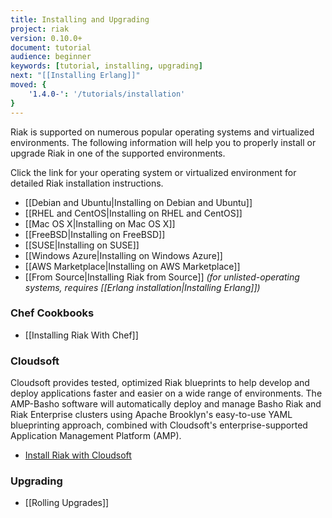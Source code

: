 ```yaml
---
title: Installing and Upgrading
project: riak
version: 0.10.0+
document: tutorial
audience: beginner
keywords: [tutorial, installing, upgrading]
next: "[[Installing Erlang]]"
moved: {
    '1.4.0-': '/tutorials/installation'
}
---
```


Riak is supported on numerous popular operating systems and virtualized
environments. The following information will help you to
properly install or upgrade Riak in one of the supported environments.

Click the link for your operating system or virtualized environment for
detailed Riak installation instructions.

  * [[Debian and Ubuntu|Installing on Debian and Ubuntu]]
  * [[RHEL and CentOS|Installing on RHEL and CentOS]]
  * [[Mac OS X|Installing on Mac OS X]]
  * [[FreeBSD|Installing on FreeBSD]]
  * [[SUSE|Installing on SUSE]]
  * [[Windows Azure|Installing on Windows Azure]]
  * [[AWS Marketplace|Installing on AWS Marketplace]]
  * [[From Source|Installing Riak from Source]] *(for unlisted-operating systems, requires [[Erlang installation|Installing Erlang]])*

### Chef Cookbooks

  * [[Installing Riak With Chef]]

### Cloudsoft

Cloudsoft provides tested, optimized Riak blueprints to help develop and deploy applications faster and easier on a wide range of environments. The AMP-Basho software will automatically deploy and manage Basho Riak and Riak Enterprise clusters using Apache Brooklyn's easy-to-use YAML blueprinting approach, combined with Cloudsoft's enterprise-supported Application Management Platform (AMP).

  * [Install Riak with Cloudsoft](https://github.com/cloudsoft/amp-basho) 
  
### Upgrading

  * [[Rolling Upgrades]]
